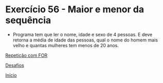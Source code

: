 # Exercício 56 - Maior e menor da sequência

- Programa tem que ler o nome, idade e sexo de 4 pessoas. E deve retorna a média de idade das pessoas, qual o nome do homem mais velho e quantas mulheres tem menos de 20 anos.

[Repetição com FOR](https://github.com/NandesLima/python-codigos/tree/master/desafios/05.%20Repeti%C3%A7%C3%B5es%20com%20FOR)

[Desafios](https://github.com/NandesLima/python-codigos/tree/master/desafios)

[Início](https://github.com/NandesLima/python-codigos)